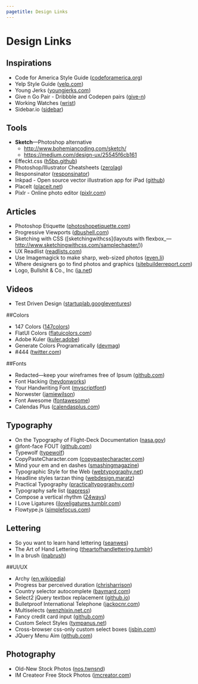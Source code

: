 ```yaml
---
pagetitle: Design Links
---
```

# Design Links

## Inspirations

* Code for America Style Guide ([codeforamerica.org](http://style.codeforamerica.org/))
* Yelp Style Guide ([yelp.com](http://engineeringblog.yelp.com/2014/02/yelps-got-style-and-the-guide-to-back-it-up.html))
* Young Jerks ([youngjerks.com](http://youngjerks.com/))
* Give n Go Pair - Dribbble and Codepen pairs ([give-n](http://give-n-go.tumblr.com/))
* Working Watches ([wrist](http://www.wrist.im/))
* Sidebar.io ([sidebar](http://sidebar.io/))

## Tools
* **Sketch**—Photoshop alternative
  * http://www.bohemiancoding.com/sketch/
  * https://medium.com/design-ux/25545f6cb161
* Effeckt.css ([h5bp.github](http://h5bp.github.io/Effeckt.css/dist/))
* Photoshop/Illustrator Cheatsheets ([zerolag](http://www.zerolag.com/infographics/))
* Responsinator ([responsinator](http://www.responsinator.com/))
* Inkpad - Open source vector illustration app for iPad ([github](https://github.com/sprang/Inkpad))
* PlaceIt ([placeit.net](https://placeit.net/#!/stages/iphone-5s-held-by-man))
* Pixlr - Online photo editor ([pixlr.com](http://pixlr.com/editor/))

## Articles

* Photoshop Etiquette ([photoshopetiquette.com](http://photoshopetiquette.com/))
* Progressive Viewports ([dbushell.com](http://dbushell.com/2013/07/25/progressive-viewports/))
* Sketching with CSS ([sketchingwithcss](layouts with flexbox_—http://www.sketchingwithcss.com/samplechapter/))
* UX Readlist ([readlists.com](http://readlists.com/user/Dangerwells/))
* Use Imagemagick to make sharp, web-sized photos ([even.li](https://even.li/imagemagick-sharp-web-sized-photographs/))
* Where designers go to find photos and graphics ([sitebuilderreport.com](http://www.sitebuilderreport.com/blog/where-the-best-designers-go-to-find-photos-and-graphics))
* Logo, Bullshit & Co., Inc ([ia.net](http://ia.net/blog/logo-bullshit-co-inc/))

## Videos

* Test Driven Design ([startuplab.googleventures](http://startuplab.googleventures.com/test-driven-design-2013-07-09))

##Colors

* 147 Colors ([147colors](http://www.147colors.com/))
* FlatUI Colors ([flatuicolors.com](http://flatuicolors.com/))
* Adobe Kuler ([kuler.adobe](http://kuler.adobe.com/))
* Generate Colors Programatically ([devmag](http://devmag.org.za/2012/07/29/how-to-choose-colours-procedurally-algorithms/))
* #444 ([twitter.com](https://twitter.com/HoeflerCo/status/11800719859))

##Fonts

* Redacted—keep your wireframes free of Ipsum ([github.com](https://github.com/christiannaths/Redacted-Font))
* Font Hacking ([heydonworks](http://www.heydonworks.com/article/font-hacking))
* Your Handwriting Font ([myscriptfont](http://www.myscriptfont.com/))
* Norwester ([jamiewilson](http://jamiewilson.io/norwester/))
* Font Awesome ([fontawesome](http://fontawesome.io/?4))
* Calendas Plus ([calendasplus.com](http://www.calendasplus.com/index.html))

## Typography

* On the Typography of Flight-Deck Documentation ([nasa.gov](http://ti.arc.nasa.gov/m/profile/adegani/Flight-Deck_Documentation.pdf))
* @font-face FOUT ([github.com](https://github.com/typekit/webfontloader))
* Typewolf ([typewolf](http://www.typewolf.com/))
* CopyPasteCharacter.com ([copypastecharacter.com](http://copypastecharacter.com/))
* Mind your em and en dashes ([smashingmagazine](http://www.smashingmagazine.com/2011/08/15/mind-your-en-and-em-dashes-typographic-etiquette/))
* Typographic Style for the Web ([webtypography.net](http://webtypography.net/))
* Headline styles tarzan thing ([webdesign.maratz](http://webdesign.maratz.com/lab/subheads/?v=04c))
* Practical Typography ([practicaltypography.com](http://practicaltypography.com/))
* Typography safe list ([papress](http://www.papress.com/other/thinkingwithtype/letter/few_fonts.htm))
* Compose a vertical rhythm ([24ways](http://24ways.org/2006/compose-to-a-vertical-rhythm/))
* I Love Ligatures ([iloveligatures.tumblr.com](http://iloveligatures.tumblr.com/))
* Flowtype.js ([simplefocus.com](http://simplefocus.com/flowtype/))

## Lettering

* So you want to learn hand lettering ([seanwes](http://seanwes.com/learn/))
* The Art of Hand Lettering ([theartofhandlettering.tumblr](http://theartofhandlettering.tumblr.com/))
* In a brush ([inabrush](http://inabrush.com/))

##UI/UX
* Archy ([en.wikipedia](https://en.wikipedia.org/wiki/Archy))
* Progress bar perceived duration ([chrisharrison](http://www.chrisharrison.net/projects/progressbars2/ProgressBarsHarrison.pdf))
* Country selector autocomplete ([baymard.com](http://baymard.com/labs/country-selector))
* Select2 jQuery textbox replacement ([github.io](https://ivaynberg.github.io/select2/))
* Bulletproof International Telephone ([jackocnr.com](http://jackocnr.com/intl-tel-input.html))
* Multiselects ([wenzhixin.net.cn](http://wenzhixin.net.cn/p/multiple-select/docs/))
* Fancy credit card input ([github.com](https://github.com/jessepollak/card))
* Custom Select Styles ([tympanus.net](http://tympanus.net/codrops/2014/07/10/inspiration-for-custom-select-elements/))
* Cross-browser css-only custom select boxes ([jsbin.com](http://jsbin.com/yaruh/37/edit?html,output))
* JQuery Menu Aim ([github.com](https://github.com/kamens/jQuery-menu-aim))

## Photography
* Old-New Stock Photos ([nos.twnsnd](http://nos.twnsnd.co/))
* IM Createor Free Stock Photos ([imcreator.com](http://imcreator.com/free))
